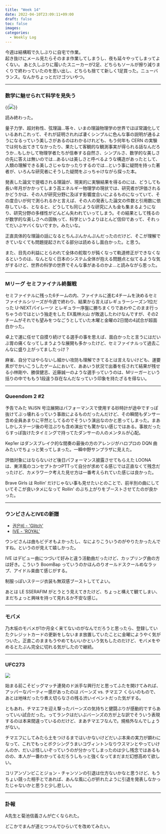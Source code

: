 ```yaml
---
title: "Week 14"
date: 2022-04-10T23:09:11+09:00
draft: false
toc: false
images:
categories:
  - Weekly Log
---
```


今週は結構暇で久しぶりに自宅で作業。  
起き抜けにメール見たらそのまま作業してしまうし、夜も延々やってしまってよくない。
あと久しぶりに履いたスニーカーが2足、どちらもソールが擦り減りまくりで終わっていたのを思い出し、どちらも捨てて新しく1足買った。ニューバランス。なんかちょっとだけゴツいやつ。
<!--more--> 

---
### 数学に魅せられて科学を見失う

{{<image src="/images/2022/04/20220410_lostinmath.jpg">}}

読み終わった。

量子力学、超対称性、弦理論…等々、いまの理論物理学の世界でほぼ常識化しているあれこれって、それが証明されれば凄くシンプルに色んな事の説明が通るようになるっていう美しさがあるのはわかるけれども、もう何年も CERN の実験では何も出てきてなかったり、果たして客観的な観測事実が得られる話なんだろうか…もしかして物理学者たちが信奉する自然さ、シンプルさ、数学的な美しさの先に答えは無いのでは…あるいは美しさと呼べるような構造があったとして、人類の理解できる美しさじゃなかったりするのでは…という事に疑問を持った著者が、いろんな研究者にそうした疑問をぶっちゃけながら探った本。

発表した論文で提唱される理論が、現実的に実験結果を得るのには、どうしても長い年月がかかってしまう高エネルギー物理学の現状では、研究者が評価されるかどうかは、その人が研究分野に及ぼす影響度合いによるものになっていて、その度合いが何で測られるかと言えば、その人の発表した論文の件数と引用数に依存している、となると、どうしても同じような研究に人も金も集まるようになり、研究分野の多様性がどんどん失われていってしまう。その結果として残るのが数学的な美しさへの固執って、科学というよりほとんど信仰であって、それってだいぶヤバくないですか。みたいな。

正直具体的な理論の話になるとちんぷんかんぷんだったのだけど、そこが理解できていなくても問題提起されてる部分は読めるし面白かった。と思う。

また、目先の利益にとらわれて全体の舵取りが鈍くなって軌道修正ができなくなるというのは、なんとなく日本のシステム全体が抱える問題点と似てるような気がするけど、世界の科学の世界でそんな事があるのかよ…と読みながら思った。

---

### Mリーグ セミファイナル終盤戦

セミファイナルに残った6チームの内、ファイナルに進む4チームを決めるセミファイナルシリーズが今週で終わり、結果から言えばレギュラーシーズン1位だった U-NEXTパイレーツ とレギュラー序盤に勝ちまくりであわやこのまま行っちゃうのではという独走をした EX風林火山 が敗退したわけなんですが、その2チームがそれでも望みをつなごうとしていた木曜と金曜の2日間の4試合が超面白かった。

卓上で運に任せて自摸り続けてる選手の事を思えば、面白かったと言うにはだいぶ胃の痛くなってしまうような展開も多かったけど、セミファイナルって過去こんなに盛り上がってましたっけ？

麻雀、自分ではやらないし細かい攻防も理解できてるとは言えないけども、運要素がでかいこうしたゲームにおいて、ああいう状況で出番を任されて結果が残せる小林剛や、勝俣健志、近藤誠一のような選手っていうのは、Mリーガーという括りの中でももう1段違う存在なんだなっていう印象を持たざるを得ない。

---

### Queendom 2 #2

予告でみた WJSN 号泣展開はパフォーマンスで使用する砂時計が途中ですっぽ抜けてぶっ壊れるっていう事故によるものだったんだけど、その瞬間もダンサー含め全員あまりに平然としてるのでそういう演出なのかと思ってしまった。まあしかしステージ後の号泣ぶりも含め演出でも驚かない感じではある。事故だったらすっぽ抜けたタイミングで持ってたダンサーの人のメンタルが心配。

Kep1er はダンスブレイク的な間奏の最後の方のアレンジがハロプロの DQN 曲みたいでちょっと笑ってしまった。一瞬中野サンプラザに見えた。

評価対象にはならないけど後日パフォーマンス披露させてもらえた LOONA は、東洋風のコンセプトかつPTTって自分が求めてる感じでは正直なくて残念だったけど、カメラワーク考えた見せ方は一番考えられていた感じは良かった。

Brave Girls は Rollin’ だけじゃない事も見せたいとのことで、前半別の曲にしていてそこが良いタメになって Rollin' のぶち上がりをブーストさせてたのが良かった。

---

### ウンビさんとIVEの新譜

- [권은비 - 'Glitch'](https://www.youtube.com/watch?v=enSvdtEutuw)
- [IVE - 'ROYAL'](https://www.youtube.com/watch?v=pXbugSyo0tI)

ウンビさんは曲もビデオもよかったし、なによりこういうのがやりたかったんですね。というのが見えて嬉しかった。

IVE はデビュー曲につづいて好みと違う活動曲だったけど、カップリング曲の方は好き。こういう BoomBap っていうのかほんのりオールドスクールめなラップ、アイドル楽曲て感じがする。

制服っぽいステージ衣装も無双感ブーストしててよい。

あとは LE SSERAFIM がとうとう見えてきたけど、ちょっと構えて観てしまい、まだちょっと興味を持って見れるか不安な感じ。

---

### モバメ

乃木坂のモバメが1か月全く来てないのがなんでだろうと思ったら、登録していたクレジットカードの更新をしないまま放置していたことに金曜にようやく気がついた。正直このままもうやめてもいいかという気もしたのだけど、モバメをやめるとたぶん完全に切れる気がしたので継続。

---

### UFC273

![](https://i.gyazo.com/f5985ac7aaa121a0517f9d2629630017.png)

始まる前こそビッグマッチ連発のド派手な興行だと思ってふたを開けてみれば、アッパーなパーティー感があったのは バーンズ vs. チマエフ くらいのもので、あとは地味だったり煮え切らなさの残る渋いイベントだった気がする。

ともあれ、チマエフを迎え撃ったバーンズの気持ちと健闘ぶりが感動的ですらあっていい試合だった。ってランクはだいぶバーンズの方が上な訳でそういう表現するのは本来間違っているのだけど、まあチマエフなんで。規格外なんでしょうがない。

チマエフにしてみたら土をつけるまではいかないけどだいぶ本来の実力が顕わになって、これでもっとボクシングうまいコヴィントンなりウスマンとやっていけんのか、だいぶ怪しいぞっていうのが分かってしまったのは少し残念ではあるものの、本人が一番わかってるだろうしもっと強くなってまだまだ幻想高めて欲しい。

コリアンゾンビことジョン・チャンソンの引退は仕方ないかなと思うけど、もうちょい競った相手とであれば、あんな風に心が折れたように引退を発表しなかったじゃないかと思うと少し悲しい。

---

### 訃報

A先生と菊池信義さんが亡くなられた。

どこかでまんが道とつつんでひらいてを改めてみたい。